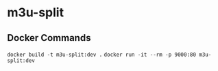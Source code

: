 # m3u-split

## Docker Commands

`docker build -t m3u-split:dev .`
`docker run -it --rm -p 9000:80 m3u-split:dev`
